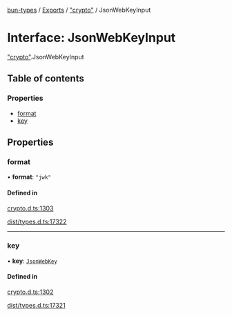[bun-types](../README.md) / [Exports](../modules.md) / ["crypto"](../modules/crypto_.md) / JsonWebKeyInput

# Interface: JsonWebKeyInput

["crypto"](../modules/crypto_.md).JsonWebKeyInput

## Table of contents

### Properties

- [format](crypto_.JsonWebKeyInput.md#format)
- [key](crypto_.JsonWebKeyInput.md#key)

## Properties

### format

• **format**: ``"jwk"``

#### Defined in

[crypto.d.ts:1303](https://github.com/valgaze/bun-types/blob/5e53f27/crypto.d.ts#L1303)

[dist/types.d.ts:17322](https://github.com/valgaze/bun-types/blob/5e53f27/dist/types.d.ts#L17322)

___

### key

• **key**: [`JsonWebKey`](crypto_.JsonWebKey.md)

#### Defined in

[crypto.d.ts:1302](https://github.com/valgaze/bun-types/blob/5e53f27/crypto.d.ts#L1302)

[dist/types.d.ts:17321](https://github.com/valgaze/bun-types/blob/5e53f27/dist/types.d.ts#L17321)
